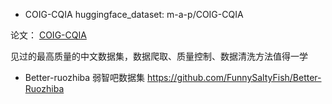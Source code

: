 

- COIG-CQIA
huggingface_dataset:  m-a-p/COIG-CQIA

论文：
[COIG-CQIA](https://arxiv.org/pdf/2403.18058)

见过的最高质量的中文数据集，数据爬取、质量控制、数据清洗方法值得一学


- Better-ruozhiba
弱智吧数据集
https://github.com/FunnySaltyFish/Better-Ruozhiba

